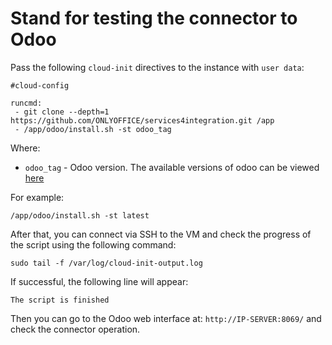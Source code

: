 # Stand for testing the connector to Odoo

Pass the following `cloud-init` directives to the instance with `user data`:
```
#cloud-config

runcmd:
 - git clone --depth=1 https://github.com/ONLYOFFICE/services4integration.git /app
 - /app/odoo/install.sh -st odoo_tag
```

Where:
 - `odoo_tag` - Odoo version. The available versions of odoo can be viewed [here](https://hub.docker.com/_/odoo/tags)

For example:
```
/app/odoo/install.sh -st latest
```

After that, you can connect via SSH to the VM and check the progress of the script using the following command:
```
sudo tail -f /var/log/cloud-init-output.log
```

If successful, the following line will appear:
```
The script is finished
```
Then you can go to the Odoo web interface at: `http://IP-SERVER:8069/` and check the connector operation.

